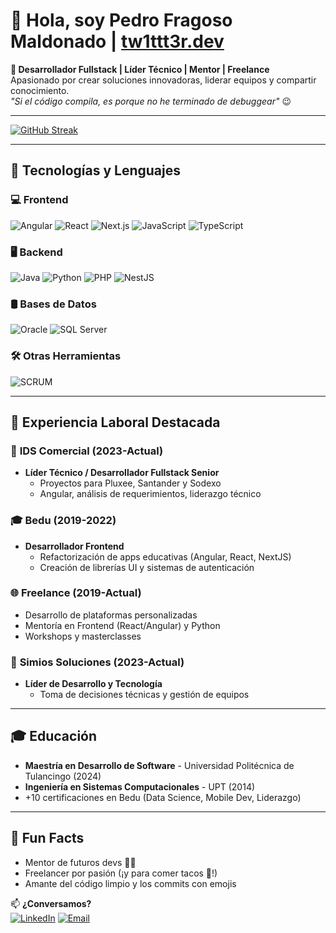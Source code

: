 # 👋 Hola, soy Pedro Fragoso Maldonado | [tw1ttt3r.dev](https://tw1ttt3r.dev/)

**🚀 Desarrollador Fullstack | Líder Técnico | Mentor | Freelance**  
Apasionado por crear soluciones innovadoras, liderar equipos y compartir conocimiento.  
*"Si el código compila, es porque no he terminado de debuggear"* 😉

---

<a href="https://git.io/streak-stats"><img src=" https://github-readme-streak-stats-eight.vercel.app/?user=tw1ttt3r&theme=dark&hide_border=true&border_radius=4&locale=es&type=png" alt="GitHub Streak" /></a>

---

## 🔧 Tecnologías y Lenguajes

### 💻 Frontend
![Angular](https://img.shields.io/badge/-Angular-DD0031?logo=angular&logoColor=white)
![React](https://img.shields.io/badge/-React-61DAFB?logo=react&logoColor=black)
![Next.js](https://img.shields.io/badge/-Next.js-000000?logo=next.js&logoColor=white)
![JavaScript](https://img.shields.io/badge/-JavaScript-F7DF1E?logo=javascript&logoColor=black)
![TypeScript](https://img.shields.io/badge/-TypeScript-3178C6?logo=typescript&logoColor=white)

### 🖥 Backend
![Java](https://img.shields.io/badge/-Java-007396?logo=java&logoColor=white)
![Python](https://img.shields.io/badge/-Python-3776AB?logo=python&logoColor=white)
![PHP](https://img.shields.io/badge/-PHP-777BB4?logo=php&logoColor=white)
![NestJS](https://img.shields.io/badge/-NestJS-E0234E?logo=nestjs&logoColor=white)

### 🛢 Bases de Datos
![Oracle](https://img.shields.io/badge/-Oracle-F80000?logo=oracle&logoColor=white)
![SQL Server](https://img.shields.io/badge/-SQL%20Server-CC2927?logo=microsoft-sql-server&logoColor=white)

### 🛠 Otras Herramientas
![SCRUM](https://img.shields.io/badge/-SCRUM-009DDC?logo=scrumban&logoColor=white)

---

## 💼 Experiencia Laboral Destacada

### 🏢 **IDS Comercial** (2023-Actual)  
- **Líder Técnico / Desarrollador Fullstack Senior**  
  - Proyectos para Pluxee, Santander y Sodexo  
  - Angular, análisis de requerimientos, liderazgo técnico  

### 🎓 **Bedu** (2019-2022)  
- **Desarrollador Frontend**  
  - Refactorización de apps educativas (Angular, React, NextJS)  
  - Creación de librerías UI y sistemas de autenticación  

### 🌐 **Freelance** (2019-Actual)  
- Desarrollo de plataformas personalizadas  
- Mentoría en Frontend (React/Angular) y Python  
- Workshops y masterclasses  

### 🚀 **Simios Soluciones** (2023-Actual)  
- **Líder de Desarrollo y Tecnología**  
  - Toma de decisiones técnicas y gestión de equipos  

---

## 🎓 Educación  
- **Maestría en Desarrollo de Software** - Universidad Politécnica de Tulancingo (2024)  
- **Ingeniería en Sistemas Computacionales** - UPT (2014)  
- +10 certificaciones en Bedu (Data Science, Mobile Dev, Liderazgo)  

---

## 🌟 Fun Facts  
- Mentor de futuros devs 👨‍🏫  
- Freelancer por pasión (¡y para comer tacos 🌮!)  
- Amante del código limpio y los commits con emojis  

📫 **¿Conversamos?**  
[![LinkedIn](https://img.shields.io/badge/-LinkedIn-0A66C2?logo=linkedin)](https://www.linkedin.com/in/pedrofragosomaldonado/)
[![Email](https://img.shields.io/badge/-Email-D14836?logo=gmail)](mailto:info@tw1ttt3r.dev)
